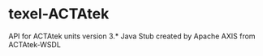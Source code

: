 # texel-ACTAtek
API for ACTAtek units version 3.*
Java Stub created by Apache AXIS from ACTAtek-WSDL
